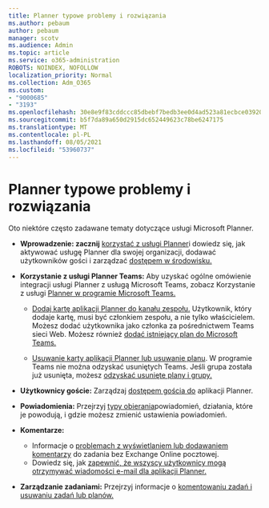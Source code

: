 ```yaml
---
title: Planner typowe problemy i rozwiązania
ms.author: pebaum
author: pebaum
manager: scotv
ms.audience: Admin
ms.topic: article
ms.service: o365-administration
ROBOTS: NOINDEX, NOFOLLOW
localization_priority: Normal
ms.collection: Adm_O365
ms.custom:
- "9000685"
- "3193"
ms.openlocfilehash: 30e8e9f83cddccc85dbebf7bedb3ee0d4ad523a81ecbce039208c400f7c87a8b
ms.sourcegitcommit: b5f7da89a650d2915dc652449623c78be6247175
ms.translationtype: MT
ms.contentlocale: pl-PL
ms.lasthandoff: 08/05/2021
ms.locfileid: "53960737"
---
```

# <a name="planner-common-issues-and-resolutions"></a>Planner typowe problemy i rozwiązania

Oto niektóre często zadawane tematy dotyczące usługi Microsoft Planner.
 
- **Wprowadzenie: zacznij** [korzystać z usługi Planner](https://support.office.com/article/microsoft-planner-help-4a9a13c6-3adf-4a60-a6fc-15c0b15e16fc)i dowiedz się, jak aktywować usługę Planner dla swojej organizacji, dodawać użytkowników gości i zarządzać [dostępem w środowisku.](https://docs.microsoft.com/office365/planner/planner-for-admins)

- **Korzystanie z usługi Planner Teams:** Aby uzyskać ogólne omówienie integracji usługi Planner z usługą Microsoft Teams, zobacz Korzystanie z usługi [Planner w programie Microsoft Teams.](https://support.office.com/article/62798a9f-e8f7-4722-a700-27dd28a06ee0)

     - [Dodaj kartę aplikacji Planner do kanału zespołu.](https://support.office.com/article/62798a9f-e8f7-4722-a700-27dd28a06ee0#bkmk_addaplannertabtoateamchannel) Użytkownik, który dodaje kartę, musi być członkiem zespołu, a nie tylko właścicielem. Możesz dodać użytkownika jako członka za pośrednictwem Teams sieci Web. Możesz również [dodać istniejący plan do Microsoft Teams.](https://techcommunity.microsoft.com/t5/Planner-Blog/Bringing-a-Plan-into-Microsoft-Teams/ba-p/57463)

    - [Usuwanie karty aplikacji Planner lub usuwanie planu](https://support.office.com/article/62798a9f-e8f7-4722-a700-27dd28a06ee0#bkmk_removeaplannertabordeleteaplan). W programie Teams nie można odzyskać usuniętych Teams. Jeśli grupa została już usunięta, możesz [odzyskać usunięte plany i grupy.](https://techcommunity.microsoft.com/t5/planner-blog/microsoft-planner-now-you-can-recover-deleted-plans-and-groups/ba-p/362242
)
 
- **Użytkownicy goście:** Zarządzaj [dostępem gościa do](https://support.office.com/article/guest-access-in-microsoft-planner-cc5d7f96-dced-4da4-ab62-08c72d9759c6) aplikacji Planner.
 
- **Powiadomienia:** Przejrzyj [typy obierania](https://support.office.com/article/stay-on-top-of-tasks-and-plans-with-email-and-notifications-cce223d6-b0ae-43cf-a080-266e2414a859)powiadomień, działania, które je powodują, i gdzie możesz zmienić ustawienia powiadomień.
 
- **Komentarze:** 
   - Informacje o [problemach z wyświetlaniem lub dodawaniem komentarzy](https://docs.microsoft.com/office365/planner/planner-for-admins#can-people-in-my-organization-use-planner-if-they-dont-have-an-exchange-online-mailbox) do zadania bez Exchange Online pocztowej.
   - Dowiedz się, jak [zapewnić, że wszyscy użytkownicy mogą otrzymywać wiadomości e-mail dla aplikacji Planner.](https://docs.microsoft.com/office365/planner/planner-for-admins#how-do-i-make-sure-all-my-users-can-get-emails-forplanner)

- **Zarządzanie zadaniami:** Przejrzyj informacje o [komentowaniu zadań i](https://support.office.com/article/comment-on-tasks-in-microsoft-planner-fd4aedde-7785-4cd0-96ee-122fbc9140e1) [usuwaniu zadań lub planów.](https://support.office.com/article/delete-a-task-or-plan-39e10e78-13f0-446d-94cd-9e562648497a)
